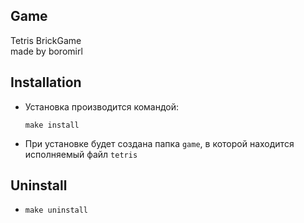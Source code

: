 ## Game 
Tetris BrickGame  
made by boromirl

## Installation
* Установка производится командой:
    ```
    make install
    ```
    
* При установке будет создана папка `game`, в которой находится исполняемый файл `tetris`

## Uninstall
* 
    ```
    make uninstall
    ```
